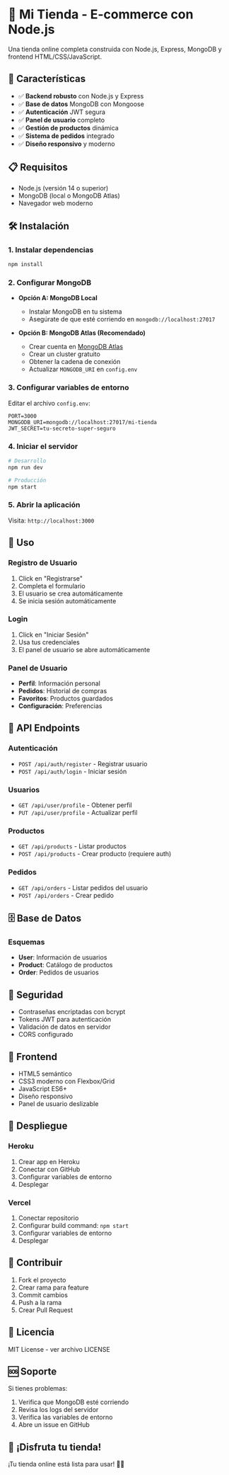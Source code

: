 # 🛒 Mi Tienda - E-commerce con Node.js

Una tienda online completa construida con Node.js, Express, MongoDB y frontend HTML/CSS/JavaScript.

## 🚀 Características

- ✅ **Backend robusto** con Node.js y Express
- ✅ **Base de datos** MongoDB con Mongoose
- ✅ **Autenticación** JWT segura
- ✅ **Panel de usuario** completo
- ✅ **Gestión de productos** dinámica
- ✅ **Sistema de pedidos** integrado
- ✅ **Diseño responsivo** y moderno

## 📋 Requisitos

- Node.js (versión 14 o superior)
- MongoDB (local o MongoDB Atlas)
- Navegador web moderno

## 🛠️ Instalación

### 1. Instalar dependencias
```bash
npm install
```

### 2. Configurar MongoDB
- **Opción A: MongoDB Local**
  - Instalar MongoDB en tu sistema
  - Asegúrate de que esté corriendo en `mongodb://localhost:27017`

- **Opción B: MongoDB Atlas (Recomendado)**
  - Crear cuenta en [MongoDB Atlas](https://www.mongodb.com/atlas)
  - Crear un cluster gratuito
  - Obtener la cadena de conexión
  - Actualizar `MONGODB_URI` en `config.env`

### 3. Configurar variables de entorno
Editar el archivo `config.env`:
```env
PORT=3000
MONGODB_URI=mongodb://localhost:27017/mi-tienda
JWT_SECRET=tu-secreto-super-seguro
```

### 4. Iniciar el servidor
```bash
# Desarrollo
npm run dev

# Producción
npm start
```

### 5. Abrir la aplicación
Visita: `http://localhost:3000`

## 🎯 Uso

### Registro de Usuario
1. Click en "Registrarse"
2. Completa el formulario
3. El usuario se crea automáticamente
4. Se inicia sesión automáticamente

### Login
1. Click en "Iniciar Sesión"
2. Usa tus credenciales
3. El panel de usuario se abre automáticamente

### Panel de Usuario
- **Perfil**: Información personal
- **Pedidos**: Historial de compras
- **Favoritos**: Productos guardados
- **Configuración**: Preferencias

## 🔧 API Endpoints

### Autenticación
- `POST /api/auth/register` - Registrar usuario
- `POST /api/auth/login` - Iniciar sesión

### Usuarios
- `GET /api/user/profile` - Obtener perfil
- `PUT /api/user/profile` - Actualizar perfil

### Productos
- `GET /api/products` - Listar productos
- `POST /api/products` - Crear producto (requiere auth)

### Pedidos
- `GET /api/orders` - Listar pedidos del usuario
- `POST /api/orders` - Crear pedido

## 🗄️ Base de Datos

### Esquemas
- **User**: Información de usuarios
- **Product**: Catálogo de productos
- **Order**: Pedidos de usuarios

## 🔐 Seguridad

- Contraseñas encriptadas con bcrypt
- Tokens JWT para autenticación
- Validación de datos en servidor
- CORS configurado

## 📱 Frontend

- HTML5 semántico
- CSS3 moderno con Flexbox/Grid
- JavaScript ES6+
- Diseño responsivo
- Panel de usuario deslizable

## 🚀 Despliegue

### Heroku
1. Crear app en Heroku
2. Conectar con GitHub
3. Configurar variables de entorno
4. Desplegar

### Vercel
1. Conectar repositorio
2. Configurar build command: `npm start`
3. Configurar variables de entorno
4. Desplegar

## 🤝 Contribuir

1. Fork el proyecto
2. Crear rama para feature
3. Commit cambios
4. Push a la rama
5. Crear Pull Request

## 📄 Licencia

MIT License - ver archivo LICENSE

## 🆘 Soporte

Si tienes problemas:
1. Verifica que MongoDB esté corriendo
2. Revisa los logs del servidor
3. Verifica las variables de entorno
4. Abre un issue en GitHub

## 🎉 ¡Disfruta tu tienda!

¡Tu tienda online está lista para usar! 🛒✨
